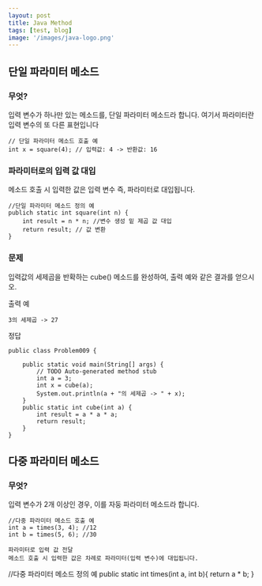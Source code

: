 ```yaml
---
layout: post
title: Java Method
tags: [test, blog]
image: '/images/java-logo.png'
---
```

## 단일 파라미터 메소드
### 무엇?
입력 변수가 하나만 있는 메소드를, 단일 파라미터 메소드라 합니다. 여기서 파라미터란 입력 변수의 또 다른 표현입니다
```
// 단일 파라미터 메소드 호출 예
int x = square(4); // 입력값: 4 -> 반환값: 16
```

### 파라미터로의 입력 값 대입
메소드 호출 시 입력한 값은 입력 변수 즉, 파라미터로 대입됩니다.
```
//단일 파라미터 메소드 정의 예
publich static int square(int n) {
    int result = n * n; //변수 생성 밑 제곱 값 대입
    return result; // 값 변환
}
```
### 문제
입력값의 세제곱을 반확하는 cube() 메소드를 완성하여, 출력 예와 같은 결과를 얻으시오.

출력 예
```
3의 세제곱 -> 27
```
정답 
```
public class Problem009 {

	public static void main(String[] args) {
		// TODO Auto-generated method stub
		int a = 3;
		int x = cube(a);
		System.out.println(a + "의 세제곱 -> " + x);
	}
	public static int cube(int a) {
		int result = a * a * a;
		return result;
	}
}
```

## 다중 파라미터 메소드
### 무엇?
입력 변수가 2개 이상인 경우, 이를 자둥 파라미터 메소드라 합니다.
```
//다중 파라미터 메소드 호출 예
int a = times(3, 4); //12
int b = times(5, 6); //30

파라미터로 입력 값 전달
메소드 호출 시 입력한 값은 차례로 파라미터(입력 변수)에 대입됩니다.
```
//다중 파라미터 메소드 정의 예
public static int times(int a, int b){
    return a * b;
}
